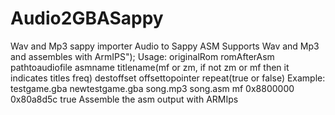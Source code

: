 # Audio2GBASappy
Wav and Mp3 sappy importer
Audio to Sappy ASM
Supports Wav and Mp3 and assembles with ArmIPS");
Usage:
originalRom romAfterAsm pathtoaudiofile asmname titlename(mf or zm, if not zm or mf then it indicates titles freq) destoffset offsettopointer repeat(true or false)
Example:
testgame.gba newtestgame.gba song.mp3 song.asm mf 0x8800000 0x80a8d5c true
Assemble the asm output with ARMIps